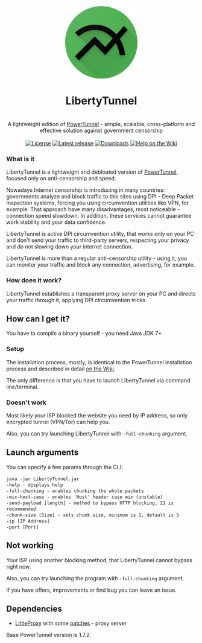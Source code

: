 <div align="center">
<img src="https://raw.githubusercontent.com/krlvm/PowerTunnel/libertytunnel/images/logo.png" height="192px" width="192px" />
<br><h1>LibertyTunnel</h1><br>
A lightweight edition of <a href="https://github.com/krlvm/PowerTunnel">PowerTunnel</a> - simple, scalable, cross-platform and effective solution against government censorship
<br><br>
<a href="https://github.com/krlvm/PowerTunnel/blob/master/LICENSE"><img src="https://img.shields.io/github/license/krlvm/PowerTunnel?style=flat-square" alt="License"/></a>
<a href="https://github.com/krlvm/PowerTunnel/releases"><img src="https://img.shields.io/github/v/release/krlvm/PowerTunnel?style=flat-square" alt="Latest release"/></a>
<a href="https://github.com/krlvm/PowerTunnel/releases"><img src="https://img.shields.io/github/downloads/krlvm/PowerTunnel/total?style=flat-square" alt="Downloads"/></a>
<a href="https://github.com/krlvm/PowerTunnel/wiki"><img src="https://img.shields.io/badge/help-wiki-yellow?style=flat-square" alt="Help on the Wiki"/></a>
</div>

### What is it
LibertyTunnel is a lightweight and debloated version of <a href="https://github.com/krlvm/PowerTunnel">PowerTunnel</a>, focused only on anti-censorship and speed.

Nowadays Internet censorship is introducing in many countries: governments analyze and block traffic to this sites using DPI - Deep Packet Inspection systems, forcing you using circumvention utilities like VPN, for example. That approach have many disadvantages, most noticeable - connection speed slowdown. In addition, these services cannot guarantee work stability and your data confidence.

LibertyTunnel is active DPI circumvention utility, that works only on your PC and don't send your traffic to third-party servers, respecting your privacy and do not slowing down your internet connection.

LibertyTunnel is more than a regular anti-censorship utility - using it, you can monitor your traffic and block any connection, advertising, for example.

### How does it work?
LibertyTunnel establishes a transparent proxy server on your PC and directs your traffic through it, applying DPI circumvention tricks.

## How can I get it?
You have to compile a binary yourself - you need Java JDK 7+

### Setup
The installation process, mostly, is identical to the PowerTunnel installation process and described in detail [on the Wiki](https://github.com/krlvm/PowerTunnel/wiki/Installation).

The only difference is that you have to launch LibertyTunnel via command line/terminal.

### Doesn't work
Most likely your ISP blocked the website you need by IP address, so only encrypted tunnel (VPN/Tor) can help you.

Also, you can try launching LibertyTunnel with `-full-chunking` argument.

## Launch arguments
You can specify a few params through the CLI:

```
java -jar LibertyTunnel.jar
-help - displays help
-full-chunking - enables chunking the whole packets
-mix-host-case - enables 'Host' header case mix (unstable)
-send-payload [length] - method to bypass HTTP blocking, 21 is recommended
-chunk-size [Size] - sets chunk size, minimum is 1, default is 5
-ip [IP Address]
-port [Port]
```

## Not working
Your ISP using another blocking method, that LibertyTunnel cannot bypass right now.

Also, you can try launching the program with `-full-chunking` argument.

If you have offers, improvements or find bug you can leave an issue.

## Dependencies
* [LittleProxy](https://github.com/adamfisk/LittleProxy) with some [patches](https://github.com/krlvm/PowerTunnel/tree/libertytunnel/src/org/littleshoot/proxy/impl) - proxy server

Base PowerTunnel version is 1.7.2.
